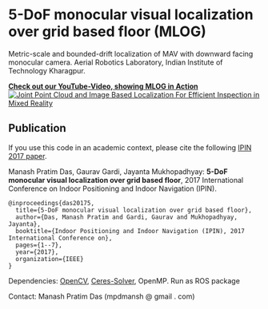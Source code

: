 
# 5-DoF monocular visual localization over grid based floor (MLOG)
Metric-scale and bounded-drift localization of MAV with downward facing monocular camera. 
Aerial Robotics Laboratory, Indian Institute of Technology Kharagpur.

[**Check out our YouTube-Video, showing MLOG in Action**](https://youtu.be/UZh_jqDBcpA)  
[![Joint Point Cloud and Image Based Localization For Efficient Inspection in Mixed Reality](https://img.youtube.com/vi/UZh_jqDBcpA/0.jpg)](https://www.youtube.com/watch?v=UZh_jqDBcpA)

## Publication
If you use this code in an academic context, please cite the following [IPIN 2017 paper](https://ieeexplore.ieee.org/document/8115889).

Manash Pratim Das, Gaurav Gardi, Jayanta Mukhopadhyay: **5-DoF monocular visual localization over grid based floor**, 2017 International Conference on Indoor Positioning and Indoor Navigation (IPIN).

```
@inproceedings{das20175,
  title={5-DoF monocular visual localization over grid based floor},
  author={Das, Manash Pratim and Gardi, Gaurav and Mukhopadhyay, Jayanta},
  booktitle={Indoor Positioning and Indoor Navigation (IPIN), 2017 International Conference on},
  pages={1--7},
  year={2017},
  organization={IEEE}
}
```


Dependencies: [OpenCV](https://github.com/opencv/opencv), [Ceres-Solver](http://ceres-solver.org/),  OpenMP. 
Run as ROS package

Contact: Manash Pratim Das (mpdmansh @ gmail . com)

